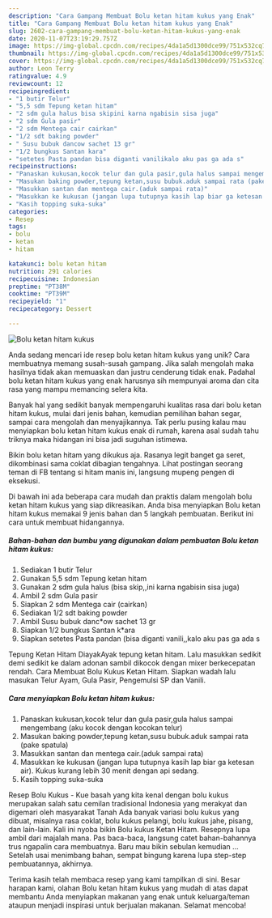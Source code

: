 ```yaml
---
description: "Cara Gampang Membuat Bolu ketan hitam kukus yang Enak"
title: "Cara Gampang Membuat Bolu ketan hitam kukus yang Enak"
slug: 2602-cara-gampang-membuat-bolu-ketan-hitam-kukus-yang-enak
date: 2020-11-07T23:19:29.757Z
image: https://img-global.cpcdn.com/recipes/4da1a5d1300dce99/751x532cq70/bolu-ketan-hitam-kukus-foto-resep-utama.jpg
thumbnail: https://img-global.cpcdn.com/recipes/4da1a5d1300dce99/751x532cq70/bolu-ketan-hitam-kukus-foto-resep-utama.jpg
cover: https://img-global.cpcdn.com/recipes/4da1a5d1300dce99/751x532cq70/bolu-ketan-hitam-kukus-foto-resep-utama.jpg
author: Leon Terry
ratingvalue: 4.9
reviewcount: 12
recipeingredient:
- "1 butir Telur"
- "5,5 sdm Tepung ketan hitam"
- "2 sdm gula halus bisa skipini karna ngabisin sisa juga"
- "2 sdm Gula pasir"
- "2 sdm Mentega cair cairkan"
- "1/2 sdt baking powder"
- " Susu bubuk dancow sachet 13 gr"
- "1/2 bungkus Santan kara"
- "setetes Pasta pandan bisa diganti vanilikalo aku pas ga ada s"
recipeinstructions:
- "Panaskan kukusan,kocok telur dan gula pasir,gula halus sampai mengembang (aku kocok dengan kocokan telur)"
- "Masukan baking powder,tepung ketan,susu bubuk.aduk sampai rata (pake spatula)"
- "Masukkan santan dan mentega cair.(aduk sampai rata)"
- "Masukkan ke kukusan (jangan lupa tutupnya kasih lap biar ga ketesan air). Kukus kurang lebih 30 menit dengan api sedang."
- "Kasih topping suka-suka"
categories:
- Resep
tags:
- bolu
- ketan
- hitam

katakunci: bolu ketan hitam 
nutrition: 291 calories
recipecuisine: Indonesian
preptime: "PT38M"
cooktime: "PT39M"
recipeyield: "1"
recipecategory: Dessert

---
```



![Bolu ketan hitam kukus](https://img-global.cpcdn.com/recipes/4da1a5d1300dce99/751x532cq70/bolu-ketan-hitam-kukus-foto-resep-utama.jpg)

Anda sedang mencari ide resep bolu ketan hitam kukus yang unik? Cara membuatnya memang susah-susah gampang. Jika salah mengolah maka hasilnya tidak akan memuaskan dan justru cenderung tidak enak. Padahal bolu ketan hitam kukus yang enak harusnya sih mempunyai aroma dan cita rasa yang mampu memancing selera kita.

Banyak hal yang sedikit banyak mempengaruhi kualitas rasa dari bolu ketan hitam kukus, mulai dari jenis bahan, kemudian pemilihan bahan segar, sampai cara mengolah dan menyajikannya. Tak perlu pusing kalau mau menyiapkan bolu ketan hitam kukus enak di rumah, karena asal sudah tahu triknya maka hidangan ini bisa jadi suguhan istimewa.

Bikin bolu ketan hitam yang dikukus aja. Rasanya legit banget ga seret, dikombinasi sama coklat dibagian tengahnya. Lihat postingan seorang teman di FB tentang si hitam manis ini, langsung mupeng pengen di eksekusi.


Di bawah ini ada beberapa cara mudah dan praktis dalam mengolah bolu ketan hitam kukus yang siap dikreasikan. Anda bisa menyiapkan Bolu ketan hitam kukus memakai 9 jenis bahan dan 5 langkah pembuatan. Berikut ini cara untuk membuat hidangannya.

<!--inarticleads1-->

##### Bahan-bahan dan bumbu yang digunakan dalam pembuatan Bolu ketan hitam kukus:

1. Sediakan 1 butir Telur
1. Gunakan 5,5 sdm Tepung ketan hitam
1. Gunakan 2 sdm gula halus (bisa skip,,ini karna ngabisin sisa juga)
1. Ambil 2 sdm Gula pasir
1. Siapkan 2 sdm Mentega cair (cairkan)
1. Sediakan 1/2 sdt baking powder
1. Ambil  Susu bubuk danc*ow sachet 13 gr
1. Siapkan 1/2 bungkus Santan k*ara
1. Siapkan setetes Pasta pandan (bisa diganti vanili,,kalo aku pas ga ada s


Tepung Ketan Hitam DiayakAyak tepung ketan hitam. Lalu masukkan sedikit demi sedikit ke dalam adonan sambil dikocok dengan mixer berkecepatan rendah. Cara Membuat Bolu Kukus Ketan Hitam. Siapkan wadah lalu masukan Telur Ayam, Gula Pasir, Pengemulsi SP dan Vanili. 

<!--inarticleads2-->

##### Cara menyiapkan Bolu ketan hitam kukus:

1. Panaskan kukusan,kocok telur dan gula pasir,gula halus sampai mengembang (aku kocok dengan kocokan telur)
1. Masukan baking powder,tepung ketan,susu bubuk.aduk sampai rata (pake spatula)
1. Masukkan santan dan mentega cair.(aduk sampai rata)
1. Masukkan ke kukusan (jangan lupa tutupnya kasih lap biar ga ketesan air). Kukus kurang lebih 30 menit dengan api sedang.
1. Kasih topping suka-suka


Resep Bolu Kukus - Kue basah yang kita kenal dengan bolu kukus merupakan salah satu cemilan tradisional Indonesia yang merakyat dan digemari oleh masyarakat Tanah Ada banyak variasi bolu kukus yang dibuat, misalnya rasa coklat, bolu kukus pelangi, bolu kukus jahe, pisang, dan lain-lain. Kali ini nyoba bikin Bolu kukus Ketan Hitam. Resepnya lupa ambil dari majalah mana. Pas baca-baca, langsung catet bahan-bahannya trus ngapalin cara membuatnya. Baru mau bikin sebulan kemudian … Setelah usai menimbang bahan, sempat bingung karena lupa step-step pembuatannya, akhirnya. 

Terima kasih telah membaca resep yang kami tampilkan di sini. Besar harapan kami, olahan Bolu ketan hitam kukus yang mudah di atas dapat membantu Anda menyiapkan makanan yang enak untuk keluarga/teman ataupun menjadi inspirasi untuk berjualan makanan. Selamat mencoba!
